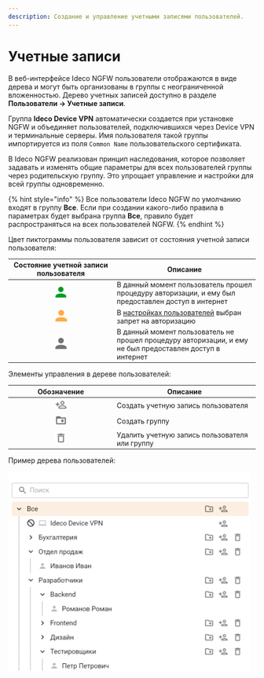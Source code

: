 ```yaml
---
description: Создание и управление учетными записями пользователей.
---
```


# Учетные записи

В веб-интерфейсе Ideco NGFW пользователи отображаются в виде дерева и могут быть организованы в группы с неограниченной вложенностью. Дерево учетных записей доступно в разделе **Пользователи -> Учетные записи**. 

Группа **Ideco Device VPN** автоматически создается при установке NGFW и объединяет пользователей, подключившихся через Device VPN и терминальные серверы. Имя пользователя такой группы импортируется из поля `Common Name` пользовательского сертификата.

В Ideco NGFW реализован принцип наследования, которое позволяет задавать и изменять общие параметры для всех пользователей группы через родительскую группу. Это упрощает управление и настройки для всей группы одновременно.

{% hint style="info" %}
Все пользователи Ideco NGFW по умолчанию входят в группу **Все**. Если при создании какого-либо правила в параметрах будет выбрана группа **Все**, правило будет распространяться на всех пользователей NGFW.
{% endhint %}

Цвет пиктограммы пользователя зависит от состояния учетной записи пользователя:

<table><thead><tr><th width="200" align="center">Состояние учетной записи пользователя</th><th>Описание</th></tr></thead><tbody><tr><td align="center"><img src="/.gitbook/assets/icon-green.png" alt="icon-green.png" data-size="line"></td><td>В данный момент пользователь прошел процедуру авторизации, и ему был предоставлен доступ в интернет</td></tr><tr><td align="center"><img src="/.gitbook/assets/icon-yellow.png" alt="icon-yellow.png" data-size="line"></td><td>В <a href="customization-of-users.md">настройках пользователей</a> выбран запрет на авторизацию</td></tr><tr><td align="center"><img src="/.gitbook/assets/icon-account.png" alt="icon-account.png" data-size="line"></td><td>В данный момент пользователь не прошел процедуру авторизации, и ему не был предоставлен доступ в интернет</td></tr></tbody></table>

Элементы управления в дереве пользователей:

<table><thead><tr><th width="200" align="center">Обозначение</th><th>Описание</th></tr></thead><tbody><tr><td align="center"><img src="/.gitbook/assets/icon-add-user.png" alt=""></td><td>Создать учетную запись пользователя</td></tr><tr><td align="center"><img src="/.gitbook/assets/icon-folder.png" alt=""></td><td>Создать группу</td></tr><tr><td align="center"><img src="/.gitbook/assets/icon-delete2.png" alt=""></td><td>Удалить учетную запись пользователя или группу</td></tr></tbody></table>

Пример дерева пользователей:

![](/.gitbook/assets/tree.png)